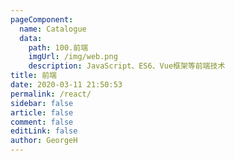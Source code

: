 ```yaml
---
pageComponent: 
  name: Catalogue
  data: 
    path: 100.前端
    imgUrl: /img/web.png
    description: JavaScript、ES6、Vue框架等前端技术
title: 前端
date: 2020-03-11 21:50:53
permalink: /react/
sidebar: false
article: false
comment: false
editLink: false
author: GeorgeH
---
```

